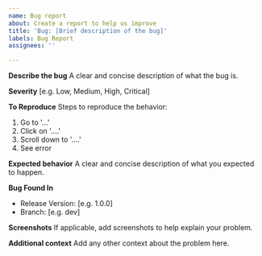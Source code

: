 ```yaml
---
name: Bug report
about: Create a report to help us improve
title: 'Bug: [Brief description of the bug]'
labels: Bug Report
assignees: ''

---
```


**Describe the bug**
A clear and concise description of what the bug is.

**Severity**
[e.g. Low, Medium, High, Critical]

**To Reproduce**
Steps to reproduce the behavior:
1. Go to '...'
2. Click on '....'
3. Scroll down to '....'
4. See error

**Expected behavior**
A clear and concise description of what you expected to happen.

**Bug Found In**
 - Release Version: [e.g. 1.0.0]
 - Branch: [e.g. dev]

**Screenshots**
If applicable, add screenshots to help explain your problem.

**Additional context**
Add any other context about the problem here.
